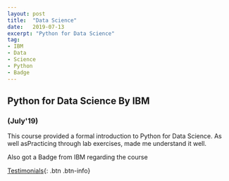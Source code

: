 ```yaml
---
layout: post
title:  "Data Science"
date:   2019-07-13
excerpt: "Python for Data Science"
tag:
- IBM
- Data
- Science
- Python
- Badge
---
```


## Python for Data Science By IBM
### (July'19)

This course provided a formal introduction to Python for Data Science. 
As well asPracticing through lab exercises, made me understand it well.


Also got a Badge from IBM regarding the course
<div data-iframe-width="285" data-iframe-height="510" data-share-badge-id="4262e11f-a21b-4239-87e9-49c86ff4faad"></div><script type="text/javascript" async src="//cdn.youracclaim.com/assets/utilities/embed.js"></script>



[Testimonials](https://rahulguptanitro.github.io/testimonial){: .btn .btn-info}

